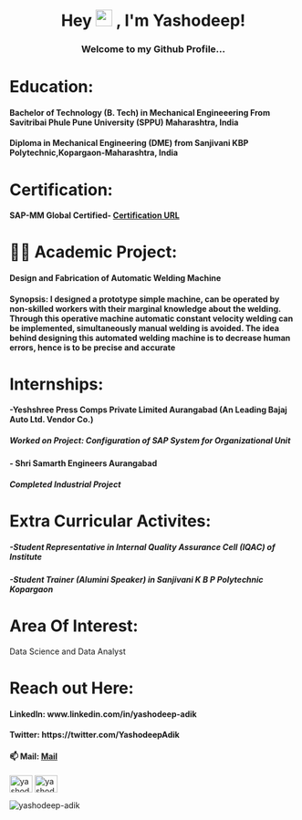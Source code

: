 <h1 align="center">Hey <img src="https://github.com/TheDudeThatCode/TheDudeThatCode/blob/master/Assets/Hi.gif" width="29"> , I'm Yashodeep!</h1>
<h3 align="center">Welcome to my Github Profile...</h3>

<h1>Education:</h1>
<h4>  Bachelor of Technology (B. Tech) in Mechanical Engineeering From Savitribai Phule Pune University (SPPU) Maharashtra, India</h4>
<h4> Diploma in Mechanical Engineering (DME) from Sanjivani KBP Polytechnic,Kopargaon-Maharashtra, India</h4>

<h1>Certification:</h1>
<h4>SAP-MM Global Certified- <a href="https://www.credly.com/badges/f99bd2a5-e08f-446b-bc86-15c5ba638b61/public_url"> Certification URL </a></h4>
<h1>👨‍💻 Academic Project:</h1> <h4>Design and Fabrication of Automatic Welding Machine</h4>
<h4>Synopsis: I designed a prototype simple machine, can be operated by non-skilled workers with 
their marginal knowledge about the welding. Through this operative machine automatic constant 
velocity welding can be implemented, simultaneously manual welding is avoided. The idea behind 
designing this automated welding machine is to decrease human errors, hence is to be precise and 
accurate</h4>

<h1>Internships:</h1>
<h4>-Yeshshree Press Comps Private Limited Aurangabad (An Leading Bajaj Auto Ltd. Vendor Co.)</h4>
<h5>Worked on Project: Configuration of SAP System for Organizational Unit</h5>
<h4>- Shri Samarth Engineers Aurangabad</h4>
<h5>Completed Industrial Project</h5>

<h1>Extra Curricular Activites:</h1>
<h5>-Student Representative in Internal Quality Assurance Cell (IQAC) of Institute</h5>
<h5>-Student Trainer (Alumini Speaker) in Sanjivani K B P Polytechnic Kopargaon</h5>

<h1>Area Of Interest:</h1>
Data Science and  Data Analyst

<h1>Reach out Here:</h1>
<h4>LinkedIn: www.linkedin.com/in/yashodeep-adik </h4>

<h4>Twitter: https://twitter.com/YashodeepAdik </h4>

<h4>📫 Mail: <a href="mailto:yashodeepadik111@gmail.com">Mail</a></h4>

<p align="left">
<a href="https://twitter.com/yashodeepadik" target="blank"><img align="center" src="https://raw.githubusercontent.com/rahuldkjain/github-profile-readme-generator/master/src/images/icons/Social/twitter.svg" alt="yashodeepadik" height="30" width="40" /></a>
<a href="https://linkedin.com/in/yashodeep adik" target="blank"><img align="center" src="https://raw.githubusercontent.com/rahuldkjain/github-profile-readme-generator/master/src/images/icons/Social/linked-in-alt.svg" alt="yashodeep adik" height="30" width="40" /></a>
</p>

<p align="left"> <img src="https://komarev.com/ghpvc/?username=yashodeep-adik&label=Profile%20views&color=0e75b6&style=flat" alt="yashodeep-adik" /> </p>



